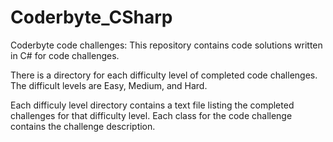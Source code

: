 # Coderbyte_CSharp
Coderbyte code challenges: This repository contains code solutions written in C# for code challenges. 

There is a directory for each difficulty level of completed code challenges. The difficult levels are Easy, Medium, and Hard.  

Each difficuly level directory contains a text file listing the completed challenges for that difficulty level.  Each class for the code challenge contains the challenge description.
